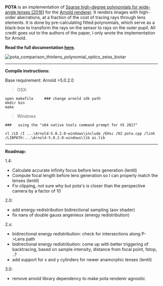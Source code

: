 
**POTA** is an implementation of [Sparse high-degree polynomials for wide-angle lenses [2016]](https://cg.ivd.kit.edu/publications/2016/lens_sparse_poly/2016_optics.pdf) for the [Arnold renderer](www.solidangle.com). It renders images with high-order aberrations, at a fraction of the cost of tracing rays through lens elements. It is done by pre-calculating fitted polynomials, which serve as a black-box to transform the rays on the sensor to rays on the outer pupil. All credit goes out to the authors of the paper, I only wrote the implementation for Arnold.

**Read the full documentation [here](http://zenopelgrims.com/polynomial-optics-arnold/).**


![pota_comparison_thinlens_polynomial_optics_zeiss_biotar](https://raw.githubusercontent.com/zpelgrims/pota/master/tests/website_comparison_images/pota_arnold_camera_shader_comparison_biotar_thinlens.gif)


***

**Compile instructions:**

Base requirement: Arnold >5.0.2.0

>OSX:
```
open makefile     ### change arnold sdk path
mkdir bin
make
```

>Windows

```
###   using the "x64 native tools command prompt for VS 2017"

cl /LD /I ...\Arnold-5.0.2.0-windows\include /EHsc /O2 pota.cpp /link /LIBPATH:...\Arnold-5.0.2.0-windows\lib ai.lib
```

***

**Roadmap:**
	
1.4:
- Calculate accurate infinity focus before lens generation (lentil)
- Compute focal length before lens generation so I can properly match the lenses (lentil)
- Fix clipping, not sure why but pota's is closer than the perspective camera by a factor of 10


2.0:
- add energy-redistribution bidirectional sampling (aov shader)
- fix nans of double gauss angenieux (energy redistribution)


2.x:
- bidirectional energy redistribution: check for intersections along P->Lens path
- bidirectional energy redistribution: come up with better triggering of backtracing, based on sample intensity, distance from focal point, fstop, ..?
- add support for x and y cylinders for newer anamorphic lenses (lentil)

3.0:
- remove arnold library dependency to make pota renderer agnostic